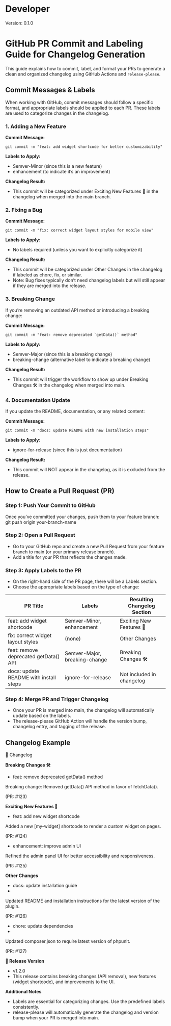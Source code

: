 # Developer

Version: 0.1.0

# GitHub PR Commit and Labeling Guide for Changelog Generation

This guide explains how to commit, label, and format your PRs to generate a clean and organized changelog using GitHub Actions and `release-please`.

## Commit Messages & Labels

When working with GitHub, commit messages should follow a specific format, and appropriate labels should be applied to each PR. These labels are used to categorize changes in the changelog.

### 1. Adding a New Feature

**Commit Message:**

`git commit -m "feat: add widget shortcode for better customizability"`

**Labels to Apply:**

* Semver-Minor (since this is a new feature)
* enhancement (to indicate it’s an improvement)

**Changelog Result:**

* This commit will be categorized under Exciting New Features 🎉 in the changelog when merged into the main branch.

### 2. Fixing a Bug

**Commit Message:**

`git commit -m "fix: correct widget layout styles for mobile view"`

**Labels to Apply:**

* No labels required (unless you want to explicitly categorize it)

**Changelog Result:**

* This commit will be categorized under Other Changes in the changelog if labeled as chore, fix, or similar.
* Note: Bug fixes typically don’t need changelog labels but will still appear if they are merged into the release.

### 3. Breaking Change

If you’re removing an outdated API method or introducing a breaking change:

**Commit Message:**

```
git commit -m "feat: remove deprecated `getData()` method"
```

**Labels to Apply:**

* Semver-Major (since this is a breaking change)
* breaking-change (alternative label to indicate a breaking change)

**Changelog Result:**

* This commit will trigger the workflow to show up under Breaking Changes 🛠 in the changelog when merged into main.

### 4. Documentation Update

If you update the README, documentation, or any related content:

**Commit Message:**

`git commit -m "docs: update README with new installation steps"`

**Labels to Apply:**

* ignore-for-release (since this is just documentation)

**Changelog Result:**

* This commit will NOT appear in the changelog, as it is excluded from the release.

## How to Create a Pull Request (PR)

### Step 1: Push Your Commit to GitHub

Once you’ve committed your changes, push them to your feature branch:
git push origin your-branch-name

### Step 2: Open a Pull Request

* Go to your GitHub repo and create a new Pull Request from your feature branch to main (or your primary release branch).
* Add a title for your PR that reflects the changes made.

### Step 3: Apply Labels to the PR

* On the right-hand side of the PR page, there will be a Labels section.
* Choose the appropriate labels based on the type of change:

| PR Title | Labels | Resulting Changelog Section |
| -------- | ------ | --- |
| feat: add widget shortcode | Semver-Minor, enhancement | Exciting New Features 🎉 |
| fix: correct widget layout styles | (none) | Other Changes |
| feat: remove deprecated getData() API | Semver-Major, breaking-change | Breaking Changes 🛠 |
| docs: update README with install steps | ignore-for-release | Not included in changelog |

### Step 4: Merge PR and Trigger Changelog

* Once your PR is merged into main, the changelog will automatically update based on the labels.
* The release-please GitHub Action will handle the version bump, changelog entry, and tagging of the release.

## Changelog Example

📝 Changelog

**Breaking Changes 🛠**

* feat: remove deprecated getData() method

Breaking change: Removed getData() API method in favor of fetchData().

(PR: #123)

**Exciting New Features 🎉**

* feat: add new widget shortcode

Added a new [my-widget] shortcode to render a custom widget on pages.

(PR: #124)

* enhancement: improve admin UI

Refined the admin panel UI for better accessibility and responsiveness.

(PR: #125)

**Other Changes**

* docs: update installation guide
* 
Updated README and installation instructions for the latest version of the plugin.

(PR: #126)

* chore: update dependencies
* 
Updated composer.json to require latest version of phpunit.

(PR: #127)

**📅 Release Version**

* v1.2.0
* This release contains breaking changes (API removal), new features (widget shortcode), and improvements to the UI.

**Additional Notes**

* Labels are essential for categorizing changes. Use the predefined labels consistently.
* release-please will automatically generate the changelog and version bump when your PR is merged into main.
